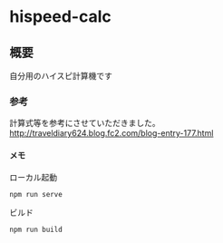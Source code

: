 # hispeed-calc

## 概要
自分用のハイスピ計算機です

### 参考
計算式等を参考にさせていただきました。
http://traveldiary624.blog.fc2.com/blog-entry-177.html

#### メモ
ローカル起動
```
npm run serve
```

ビルド
```
npm run build
```
